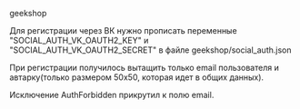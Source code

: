 geekshop

Для регистрации через ВК нужно прописать переменные "SOCIAL_AUTH_VK_OAUTH2_KEY" и "SOCIAL_AUTH_VK_OAUTH2_SECRET" в 
файле geekshop/social_auth.json 

При регистрации получилось вытащить только email пользователя и автарку(только размером 50х50, которая идет 
в общих данных).

Исключение AuthForbidden прикрутил к полю email.
